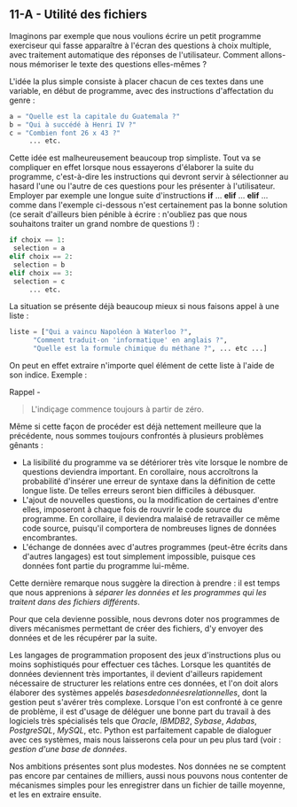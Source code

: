 ## 11-A - Utilité des fichiers

Imaginons par exemple que nous voulions écrire un petit programme
exerciseur qui fasse apparaître à l'écran des questions à choix
multiple, avec traitement automatique des réponses de l'utilisateur.
Comment allons-nous mémoriser le texte des questions elles-mêmes ?

L'idée
la plus simple consiste à placer chacun de ces textes dans une variable,
en début de programme, avec des instructions d'affectation du genre :



```python
a = "Quelle est la capitale du Guatemala ?"
b = "Qui à succédé à Henri IV ?"
c = "Combien font 26 x 43 ?"
     ... etc.
```



Cette idée est malheureusement beaucoup
trop simpliste. Tout va se compliquer en effet lorsque nous essayerons
d'élaborer la suite du programme,
c'est-à-dire les instructions qui
devront servir à sélectionner au hasard l'une ou l'autre de ces questions pour les présenter à
l'utilisateur. Employer par exemple
une longue suite d'instructions
**if** ... **elif** ... **elif**
... comme dans l'exemple ci-dessous
n'est certainement pas la bonne
solution (ce serait d'ailleurs bien
pénible à écrire : n'oubliez pas que
nous souhaitons traiter un grand nombre de questions !) :



```python
if choix == 1:
 selection = a
elif choix == 2:
 selection = b
elif choix == 3:
 selection = c
     ... etc.
```



La situation se présente déjà beaucoup
mieux si nous faisons appel à une liste :



```python
liste = ["Qui a vaincu Napoléon à Waterloo ?",
      "Comment traduit-on 'informatique' en anglais ?",
      "Quelle est la formule chimique du méthane ?", ... etc ...]
```



On peut en effet extraire n'importe quel élément de cette liste à
l'aide de son indice. Exemple
:

Rappel -

> L'indiçage commence toujours à partir de
> zéro.

Même si cette façon de procéder est déjà nettement meilleure que la
précédente, nous sommes toujours confrontés à plusieurs problèmes
gênants :

-   La lisibilité du programme va se détériorer très vite lorsque le
    nombre de questions deviendra important. En corollaire, nous
    accroîtrons la probabilité d'insérer une erreur de syntaxe dans la
    définition de cette longue liste. De telles erreurs seront bien
    difficiles à débusquer.
-   L'ajout de nouvelles questions, ou la modification de certaines
    d'entre elles, imposeront à chaque fois de rouvrir le code source du
    programme. En corollaire, il deviendra malaisé de retravailler ce
    même code source, puisqu'il comportera de nombreuses lignes de
    données encombrantes.
-   L'échange de données avec d'autres programmes (peut-être écrits dans
    d'autres langages) est tout simplement impossible, puisque ces
    données font partie du programme lui-même.

Cette dernière remarque nous suggère la direction à prendre : il est
temps que nous apprenions à *séparer les données et les programmes qui
les traitent dans des fichiers différents*.

Pour que cela devienne possible, nous devrons doter nos programmes de
divers mécanismes permettant de créer des fichiers, d'y envoyer des
données et de les récupérer par la suite.

Les langages de programmation proposent des
jeux d'instructions plus ou moins
sophistiqués pour effectuer ces tâches. Lorsque les quantités de données
deviennent très importantes, il devient d'ailleurs rapidement nécessaire de structurer les
relations entre ces données, et l'on
doit alors élaborer des systèmes appelés
*basesdedonnéesrelationnelles*, dont
la gestion peut s'avérer très
complexe. Lorsque l'on est confronté
à ce genre de problème, il est d'usage de déléguer une bonne part du travail à des
logiciels très spécialisés tels que *Oracle*, *IBMDB2*,
*Sybase*, *Adabas*, *PostgreSQL*, *MySQL*,
etc. Python est parfaitement capable de dialoguer avec ces systèmes,
mais nous laisserons cela pour un peu plus tard (voir : *gestion
d'une base de données*.

Nos ambitions présentes sont plus modestes.
Nos données ne se comptent pas encore par centaines de milliers, aussi
nous pouvons nous contenter de mécanismes simples pour les enregistrer
dans un fichier de taille moyenne, et les en extraire ensuite.

